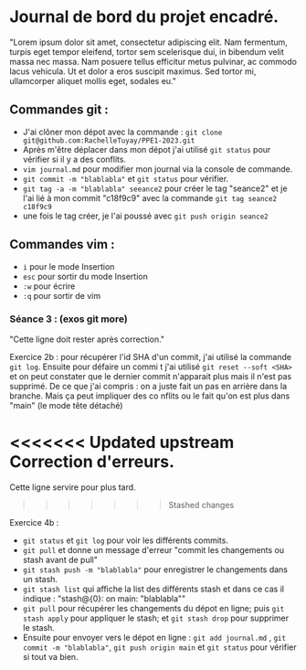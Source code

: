 # Journal de bord du projet encadré.

"Lorem ipsum dolor sit amet, consectetur adipiscing elit. Nam fermentum, turpis eget tempor eleifend, tortor sem scelerisque dui, in bibendum velit massa nec massa. Nam posuere tellus efficitur metus pulvinar, ac commodo lacus vehicula. Ut et dolor a eros suscipit maximus. Sed tortor mi, ullamcorper aliquet mollis eget, sodales eu."

## Commandes git : 

- J'ai clôner mon dépot avec la commande : `git clone git@github.com:RachelleTuyay/PPE1-2023.git`
- Après m'être déplacer dans mon dépot j'ai utilisé `git status` pour vérifier si il y a des conflits.
- `vim journal.md` pour modifier mon journal via la console de commande.
- `git commit -m "blablabla"` et `git status` pour vérifier.
- `git tag -a -m "blablabla" seeance2` pour créer le tag "seance2" et je l'ai lié à mon commit "c18f9c9" avec la commande `git tag seance2 c18f9c9`
- une fois le tag créer, je l'ai poussé avec `git push origin seance2`



## Commandes vim : 

- `i` pour le mode Insertion
- `esc` pour sortir du mode Insertion
- `:w` pour écrire
- `:q` pour sortir de vim



### Séance 3 : (exos git more)
"Cette ligne doit rester après correction."

Exercice 2b : pour récupérer l'id SHA d'un commit, j'ai utilisé la commande `git log`. Ensuite pour défaire un commi
t j'ai utilisé `git reset --soft <SHA>` et on peut constater que le dernier commit n'apparait plus mais il n'est pas
 supprimé. De ce que j'ai compris : on a juste fait un pas en arrière dans la branche. Mais ça peut impliquer des co
nflits ou le fait qu'on est plus dans "main" (le mode tête détaché)

<<<<<<< Updated upstream
Correction d'erreurs.
=======
Cette ligne servire pour plus tard.
>>>>>>> Stashed changes

Exercice 4b : 
- `git status` et `git log` pour voir les différents commits.
- `git pull` et donne un message d'erreur "commit les changements ou stash avant de pull"
- `git stash push -m "blablabla"` pour enregistrer le changements dans un stash.
- `git stash list` qui affiche la list des différents stash et dans ce cas il indique : "stash@{0}: on main: "blablabla""
- `git pull` pour récupérer les changements du dépot en ligne; puis `git stash apply` pour appliquer le stash; et `git stash drop` pour supprimer le stash.
- Ensuite pour envoyer vers le dépot en ligne : `git add journal.md` , `git commit -m "blablabla"`, `git push origin main` et `git status` pour vérifier si tout va bien.



